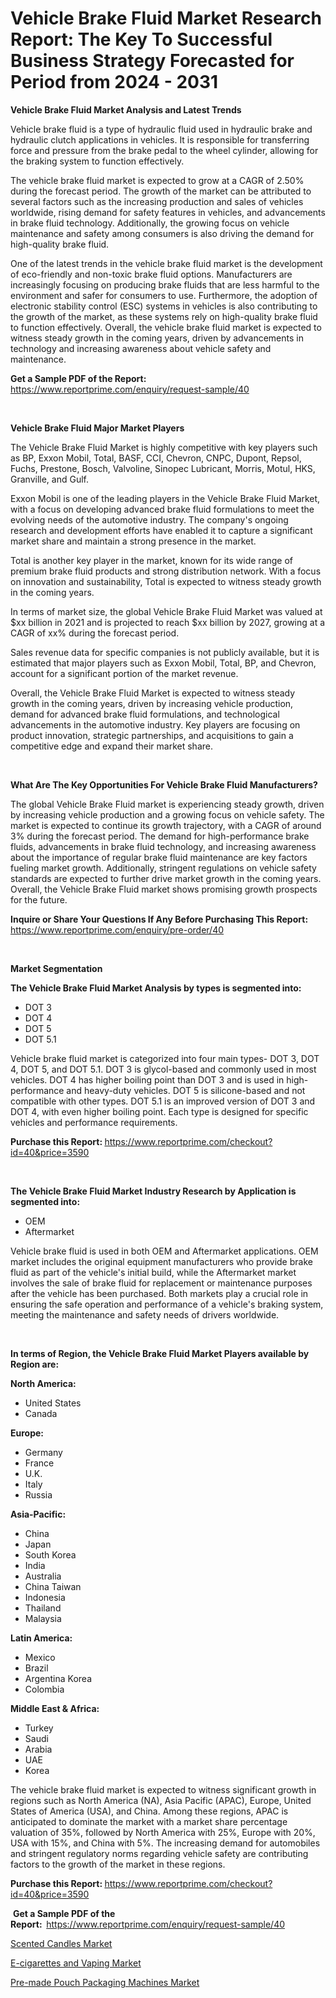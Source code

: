 <p><h1>Vehicle Brake Fluid Market Research Report: The Key To Successful Business Strategy Forecasted for Period from 2024 - 2031</h1></p><p><strong>Vehicle Brake Fluid Market Analysis and Latest Trends</strong></p>
<p><p>Vehicle brake fluid is a type of hydraulic fluid used in hydraulic brake and hydraulic clutch applications in vehicles. It is responsible for transferring force and pressure from the brake pedal to the wheel cylinder, allowing for the braking system to function effectively.</p><p>The vehicle brake fluid market is expected to grow at a CAGR of 2.50% during the forecast period. The growth of the market can be attributed to several factors such as the increasing production and sales of vehicles worldwide, rising demand for safety features in vehicles, and advancements in brake fluid technology. Additionally, the growing focus on vehicle maintenance and safety among consumers is also driving the demand for high-quality brake fluid.</p><p>One of the latest trends in the vehicle brake fluid market is the development of eco-friendly and non-toxic brake fluid options. Manufacturers are increasingly focusing on producing brake fluids that are less harmful to the environment and safer for consumers to use. Furthermore, the adoption of electronic stability control (ESC) systems in vehicles is also contributing to the growth of the market, as these systems rely on high-quality brake fluid to function effectively. Overall, the vehicle brake fluid market is expected to witness steady growth in the coming years, driven by advancements in technology and increasing awareness about vehicle safety and maintenance.</p></p>
<p><strong>Get a Sample PDF of the Report:&nbsp;</strong> <a href="https://www.reportprime.com/enquiry/request-sample/40">https://www.reportprime.com/enquiry/request-sample/40</a></p>
<p>&nbsp;</p>
<p><strong>Vehicle Brake Fluid Major Market Players</strong></p>
<p><p>The Vehicle Brake Fluid Market is highly competitive with key players such as BP, Exxon Mobil, Total, BASF, CCI, Chevron, CNPC, Dupont, Repsol, Fuchs, Prestone, Bosch, Valvoline, Sinopec Lubricant, Morris, Motul, HKS, Granville, and Gulf. </p><p>Exxon Mobil is one of the leading players in the Vehicle Brake Fluid Market, with a focus on developing advanced brake fluid formulations to meet the evolving needs of the automotive industry. The company's ongoing research and development efforts have enabled it to capture a significant market share and maintain a strong presence in the market.</p><p>Total is another key player in the market, known for its wide range of premium brake fluid products and strong distribution network. With a focus on innovation and sustainability, Total is expected to witness steady growth in the coming years.</p><p>In terms of market size, the global Vehicle Brake Fluid Market was valued at $xx billion in 2021 and is projected to reach $xx billion by 2027, growing at a CAGR of xx% during the forecast period.</p><p>Sales revenue data for specific companies is not publicly available, but it is estimated that major players such as Exxon Mobil, Total, BP, and Chevron, account for a significant portion of the market revenue.</p><p>Overall, the Vehicle Brake Fluid Market is expected to witness steady growth in the coming years, driven by increasing vehicle production, demand for advanced brake fluid formulations, and technological advancements in the automotive industry. Key players are focusing on product innovation, strategic partnerships, and acquisitions to gain a competitive edge and expand their market share.</p></p>
<p>&nbsp;</p>
<p><strong>What Are The Key Opportunities For Vehicle Brake Fluid Manufacturers?</strong></p>
<p><p>The global Vehicle Brake Fluid market is experiencing steady growth, driven by increasing vehicle production and a growing focus on vehicle safety. The market is expected to continue its growth trajectory, with a CAGR of around 3% during the forecast period. The demand for high-performance brake fluids, advancements in brake fluid technology, and increasing awareness about the importance of regular brake fluid maintenance are key factors fueling market growth. Additionally, stringent regulations on vehicle safety standards are expected to further drive market growth in the coming years. Overall, the Vehicle Brake Fluid market shows promising growth prospects for the future.</p></p>
<p><strong>Inquire or Share Your Questions If Any Before Purchasing This Report:</strong> <a href="https://www.reportprime.com/enquiry/pre-order/40">https://www.reportprime.com/enquiry/pre-order/40</a></p>
<p>&nbsp;</p>
<p><strong>Market Segmentation</strong></p>
<p><strong>The Vehicle Brake Fluid Market Analysis by types is segmented into:</strong></p>
<p><ul><li>DOT 3</li><li>DOT 4</li><li>DOT 5</li><li>DOT 5.1</li></ul></p>
<p><p>Vehicle brake fluid market is categorized into four main types- DOT 3, DOT 4, DOT 5, and DOT 5.1. DOT 3 is glycol-based and commonly used in most vehicles. DOT 4 has higher boiling point than DOT 3 and is used in high-performance and heavy-duty vehicles. DOT 5 is silicone-based and not compatible with other types. DOT 5.1 is an improved version of DOT 3 and DOT 4, with even higher boiling point. Each type is designed for specific vehicles and performance requirements.</p></p>
<p><strong>Purchase this Report:&nbsp;</strong><a href="https://www.reportprime.com/checkout?id=40&price=3590">https://www.reportprime.com/checkout?id=40&price=3590</a></p>
<p>&nbsp;</p>
<p><strong>The Vehicle Brake Fluid Market Industry Research by Application is segmented into:</strong></p>
<p><ul><li>OEM</li><li>Aftermarket</li></ul></p>
<p><p>Vehicle brake fluid is used in both OEM and Aftermarket applications. OEM market includes the original equipment manufacturers who provide brake fluid as part of the vehicle's initial build, while the Aftermarket market involves the sale of brake fluid for replacement or maintenance purposes after the vehicle has been purchased. Both markets play a crucial role in ensuring the safe operation and performance of a vehicle's braking system, meeting the maintenance and safety needs of drivers worldwide.</p></p>
<p>&nbsp;</p>
<p><strong>In terms of Region, the Vehicle Brake Fluid Market Players available by Region are:</strong></p>
<p>
    <p> <strong> North America: </strong>
        <ul>
            <li>United States</li>
            <li>Canada</li>
        </ul>
        </p> 
    <p> <strong> Europe: </strong>
        <ul>
            <li>Germany</li>
            <li>France</li>
            <li>U.K.</li>
            <li>Italy</li>
            <li>Russia</li>
        </ul>
        </p> 
    <p> <strong> Asia-Pacific: </strong>
        <ul>
            <li>China</li>
            <li>Japan</li>
            <li>South Korea</li>
            <li>India</li>
            <li>Australia</li>
            <li>China Taiwan</li>
            <li>Indonesia</li>
            <li>Thailand</li>
            <li>Malaysia</li>
        </ul>
        </p> 
    <p> <strong> Latin America: </strong>
        <ul>
            <li>Mexico</li>
            <li>Brazil</li>
            <li>Argentina Korea</li>
            <li>Colombia</li>
        </ul>
        </p> 
    <p> <strong> Middle East & Africa: </strong>
        <ul>
            <li>Turkey</li>
            <li>Saudi</li>
            <li>Arabia</li>
            <li>UAE</li>
            <li>Korea</li>
        </ul>
    </p>
    </p>
<p><p>The vehicle brake fluid market is expected to witness significant growth in regions such as North America (NA), Asia Pacific (APAC), Europe, United States of America (USA), and China. Among these regions, APAC is anticipated to dominate the market with a market share percentage valuation of 35%, followed by North America with 25%, Europe with 20%, USA with 15%, and China with 5%. The increasing demand for automobiles and stringent regulatory norms regarding vehicle safety are contributing factors to the growth of the market in these regions.</p></p>
<p><strong>Purchase this Report: </strong><a href="https://www.reportprime.com/checkout?id=40&price=3590">https://www.reportprime.com/checkout?id=40&price=3590</a></p>
<p>&nbsp;<strong>Get a Sample PDF of the Report:&nbsp;&nbsp;</strong><a href="https://www.reportprime.com/enquiry/request-sample/40">https://www.reportprime.com/enquiry/request-sample/40</a></p>
<p><strong></strong></p>
<p><p><a href="https://view.publitas.com/reportprime-1/scented-candles-market-size-2023-2030-global-industrial-analysis-key-geographical-regions-market-share-top-key-players-product-types-and-forecast-research-report/">Scented Candles Market</a></p><p><a href="https://view.publitas.com/reportprime-1/e-cigarettes-and-vaping-market-size-2023-2030-global-industrial-analysis-key-geographical-regions-market-share-top-key-players-product-types-and-forecast-research-report/">E-cigarettes and Vaping Market</a></p><p><a href="https://view.publitas.com/reportprime-1/pre-made-pouch-packaging-machines-market-size-growth-and-forecast-from-2023-2030/">Pre-made Pouch Packaging Machines Market</a></p></p>